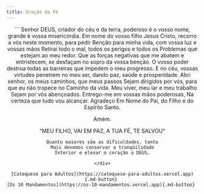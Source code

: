 ```yaml
---
title: Oração da Fé
---
```


<div align="center">
``` 
Senhor DEUS, criador do céu e da terra, poderoso
é o vosso nome, grande é vossa misericórdia.
Em nome do vosso filho Jesus Cristo,
 recorro a vós neste momento, para pedir
Benção para minha vida, com vossa luz e vossas mãos
Retirai todo o mal, todos os perigos e todos os
Problemas que estejam ao meu redor.
Que as forças negativas que me abatem e entristecem,
 se desfaçam no sopro da vossa benção. O vosso poder
destrua todas as barreiras que impedem o meu
progresso. E no céu, vossas virtudes penetrem no meu ser,
dando paz, saúde e prosperidade.
Abri senhor, os meus caminhos, que meus passos
Sejam dirigidos por vós, para que eu não tropece no
Caminho da vida. Meu viver, meu lar e meu trabalho
Sejam por vós abençoados.
Entrego-me em vossas mãos poderosas,
Na certeza que tudo vou alcançar. Agradeço
Em Nome do Pai, do Filho e do Espírito Santo.

Amém.

“MEU FILHO, VAI EM PAZ, A TUA FÉ, TE SALVOU“

    Quanto maiores são as dificuldades, tanto
    Mais devemos conservar a tranqüilidade
    Interior e elevar o coração a DEUS.

```
</div>

[Catequese para Adultos](https://catequese-para-adultos.vercel.app){.md-button} 
[Os 10 Mandamentos](https://os-10-mandamentos.vercel.app){.md-button} 
 
